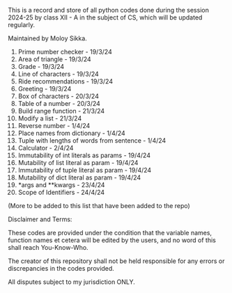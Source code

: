 This is a record and store of all python codes done during the session 2024-25 by class XII - A in the subject of CS, which will be updated regularly.

Maintained by Moloy Sikka.

1. Prime number checker - 19/3/24
2. Area of triangle - 19/3/24
3. Grade - 19/3/24
4. Line of characters - 19/3/24
5. Ride recommendations - 19/3/24
6. Greeting - 19/3/24
7. Box of characters - 20/3/24
8. Table of a number - 20/3/24
9. Build range function - 21/3/24
10. Modify a list - 21/3/24
11. Reverse number - 1/4/24
12. Place names from dictionary - 1/4/24
13. Tuple with lengths of words from sentence - 1/4/24
14. Calculator - 2/4/24
15. Immutability of int literals as params - 19/4/24
16. Mutability of list literal as param - 19/4/24
17. Immutability of tuple literal as param - 19/4/24
18. Mutability of dict literal as param - 19/4/24
19. *args and **kwargs - 23/4/24
20. Scope of Identifiers - 24/4/24

(More to be added to this list that have been added to the repo)



Disclaimer and Terms:

These codes are provided under the condition that the variable names, 
function names et cetera will be edited by the users, and no word of this shall reach You-Know-Who.

The creator of this repository shall not be held responsible for any errors or discrepancies in the codes provided.

All disputes subject to my jurisdiction ONLY.
